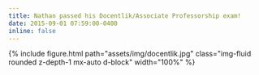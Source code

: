 ```yaml
---
title: Nathan passed his Docentlik/Associate Professorship exam!
date: 2015-09-01 07:59:00-0400
inline: false
---
```


{% include figure.html path="assets/img/docentlik.jpg" class="img-fluid rounded z-depth-1 mx-auto d-block" width="100%" %}